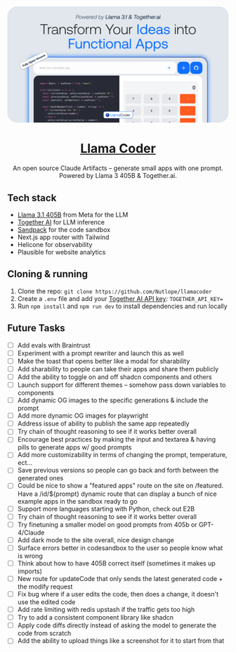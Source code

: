 <a href="https://www.llamacoder.io">
  <img alt="Llama Coder" src="./public/og-image.png">
  <h1 align="center">Llama Coder</h1>
</a>

<p align="center">
  An open source Claude Artifacts – generate small apps with one prompt. Powered by Llama 3 405B & Together.ai.
</p>

## Tech stack

- [Llama 3.1 405B](https://ai.meta.com/blog/meta-llama-3-1/) from Meta for the LLM
- [Together AI](https://dub.sh/together-ai/?utm_source=example-app&utm_medium=llamacoder&utm_campaign=llamacoder-app-signup) for LLM inference
- [Sandpack](https://sandpack.codesandbox.io/) for the code sandbox
- Next.js app router with Tailwind
- Helicone for observability
- Plausible for website analytics

## Cloning & running

1. Clone the repo: `git clone https://github.com/Nutlope/llamacoder`
2. Create a `.env` file and add your [Together AI API key](https://dub.sh/together-ai/?utm_source=example-app&utm_medium=llamacoder&utm_campaign=llamacoder-app-signup): `TOGETHER_API_KEY=`
3. Run `npm install` and `npm run dev` to install dependencies and run locally

## Future Tasks

- [ ] Add evals with Braintrust
- [ ] Experiment with a prompt rewriter and launch this as well
- [ ] Make the toast that opens better like a modal for sharability
- [ ] Add sharability to people can take their apps and share them publicly
- [ ] Add the ability to toggle on and off shadcn components and others
- [ ] Launch support for different themes – somehow pass down variables to components
- [ ] Add dynamic OG images to the specific generations & include the prompt
- [ ] Add more dynamic OG images for playwright
- [ ] Address issue of ability to publish the same app repeatedly
- [ ] Try chain of thought reasoning to see if it works better overall
- [ ] Encourage best practices by making the input and textarea & having pills to generate apps w/ good prompts
- [ ] Add more customizability in terms of changing the prompt, temperature, ect...
- [ ] Save previous versions so people can go back and forth between the generated ones
- [ ] Could be nice to show a "featured apps" route on the site on /featured. Have a /id/${prompt} dynamic route that can display a bunch of nice example apps in the sandbox ready to go
- [ ] Support more languages starting with Python, check out E2B
- [ ] Try chain of thought reasoning to see if it works better overall
- [ ] Try finetuning a smaller model on good prompts from 405b or GPT-4/Claude
- [ ] Add dark mode to the site overall, nice design change
- [ ] Surface errors better in codesandbox to the user so people know what is wrong
- [ ] Think about how to have 405B correct itself (sometimes it makes up imports)
- [ ] New route for updateCode that only sends the latest generated code + the modify request
- [ ] Fix bug where if a user edits the code, then does a change, it doesn't use the edited code
- [ ] Add rate limiting with redis upstash if the traffic gets too high
- [ ] Try to add a consistent component library like shadcn
- [ ] Apply code diffs directly instead of asking the model to generate the code from scratch
- [ ] Add the ability to upload things like a screenshot for it to start from that
